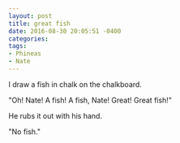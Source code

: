 ```yaml
---
layout: post
title: great fish
date: 2016-08-30 20:05:51 -0400
categories:
tags:
- Phineas
- Nate
---
```

I draw a fish in chalk on the chalkboard.

"Oh! Nate! A fish! A fish, Nate! Great! Great fish!"

He rubs it out with his hand.

"No fish."

